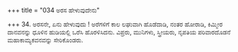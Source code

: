 +++
title = "034 ಅರಸ ಹೇಳುವುದೇನು"

+++
34. ಅರಸನೇ, ಏನು ಹೇಳುವುದು ! ಅರೆಗಳಿಗೆ ಕಾಲ ಲಘುವಾಗಿ ಹೊಡೆದಾಡಿ, ನಂತರ ಹೋರಾಡಿ, ಕಿಮ್ಮೀರ ದಾನವನನ್ನು ಧೂಳಿನ ಹುಡಿಯಲ್ಲಿ ಒರೆಸಿ ಹೊರಳಿಸಿದನು.  ವಿಪ್ರರು, ಮುನಿಗಳು, ಸ್ತ್ರೀಯರು, ನೃಪತಿಯ ಪರಿವಾರದೊಡನೆ ಮಹಾಕಾಮ್ಯಕವನವನ್ನು ಸೇರಿಕೊಂಡರು.